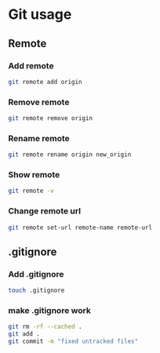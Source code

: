 # Git usage
## Remote
### Add remote
```bash
git remote add origin
```
### Remove remote
```bash
git remote remove origin
```
### Rename remote
```bash
git remote rename origin new_origin
```
### Show remote
```bash
git remote -v
```
### Change remote url
```bash
git remote set-url remote-name remote-url
```

## .gitignore
### Add .gitignore
```bash
touch .gitignore
```
### make .gitignore work
```bash
git rm -rf --cached .
git add .
git commit -m "fixed untracked files"
```
